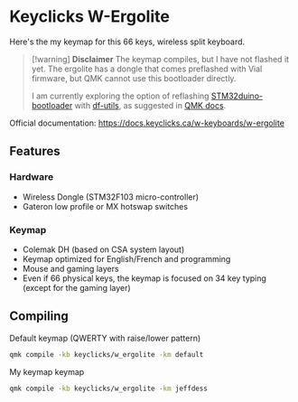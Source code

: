 # Keyclicks W-Ergolite

Here's the my keymap for this 66 keys, wireless split keyboard.

> [!warning] **Disclaimer**
> The keymap compiles, but I have not flashed it yet. The ergolite has a dongle
> that comes preflashed with Vial firmware, but QMK cannot use this bootloader
> directly.
>
> I am currently exploring the option of reflashing [STM32duino-bootloader](https://github.com/rogerclarkmelbourne/STM32duino-bootloader)
> with [df-utils](https://dfu-util.sourceforge.net/), as suggested in [QMK docs](https://docs.qmk.fm/flashing#stm32duino).

Official documentation: <https://docs.keyclicks.ca/w-keyboards/w-ergolite>

## Features

### Hardware

* Wireless Dongle (STM32F103 micro-controller)
* Gateron low profile or MX hotswap switches

### Keymap

* Colemak DH (based on CSA system layout)
* Keymap optimized for English/French and programming
* Mouse and gaming layers
* Even if 66 physical keys, the keymap is focused on 34 key typing
  (except for the gaming layer)

## Compiling

Default keymap (QWERTY with raise/lower pattern)

```sh
qmk compile -kb keyclicks/w_ergolite -km default
```

My keymap keymap

```sh
qmk compile -kb keyclicks/w_ergolite -km jeffdess
```
